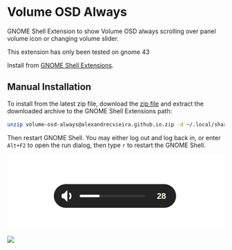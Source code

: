# Volume OSD Always

GNOME Shell Extension to show Volume OSD always scrolling over panel volume icon or changing volume slider.

This extension has only been tested on gnome 43

Install from [GNOME Shell Extensions](https://extensions.gnome.org/extension/38538/volume-osd-always).

## Manual Installation

To install from the latest zip file, download the [zip file](https://github.com/alexandrecvieira/volume-osd-always/raw/main/volume-osd-always@alexandrecvieira.github.io.zip)
and extract the downloaded archive to the GNOME Shell Extensions path:

```bash
unzip volume-osd-always@alexandrecvieira.github.io.zip -d ~/.local/share/gnome-shell/extensions/volume-osd-always@alexandrecvieira.github.io
```
Then restart GNOME Shell. You may either log out and log back in, or enter `Alt+F2` to open the run
dialog, then type `r` to restart the GNOME Shell.

![Volume OSD Always 1](images/volume-osd-always1.gif)

<img src="https://github.com/alexandrecvieira/volume-osd-always/blob/main/images/volume-osd-alway2.gif" width="600">
